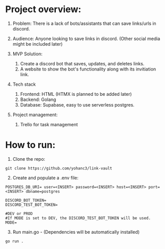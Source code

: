 # Project overview:

1.  Problem:
    There is a lack of bots/assistants that can save links/urls in discord. 

2.  Audience: Anyone looking to save links in discord. (Other social media might be included later)

3.  MVP Solution:

    1. Create a discord bot that saves, updates, and deletes links. 
    2. A website to show the bot's functionality along with its invitiation link.

4.  Tech stack

    1. Frontend: HTML (HTMX is planned to be added later)
    2. Backend: Golang
    3. Database: Supabase, easy to use serverless postgres.

5.  Project management:
    1. Trello for task management

# How to run:
1. Clone the repo:
```
git clone https://github.com/yohanc3/link-vault
```
2. Create and populate a .env file:
```
POSTGRES_DB_URI= user=<INSERT> password=<INSERT> host=<INSERT> port=<INSERT> dbname=postgres

DISCORD_BOT_TOKEN=
DISCORD_TEST_BOT_TOKEN=

#DEV or PROD
#If MODE is set to DEV, the DISCORD_TEST_BOT_TOKEN will be used. 
MODE=

```
3. Run main.go - (Dependencies will be automatically installed)
```
go run .
```
